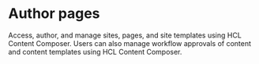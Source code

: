# Author pages

Access, author, and manage sites, pages, and site templates using HCL Content Composer. Users can also manage workflow approvals of content and content templates using HCL Content Composer.

